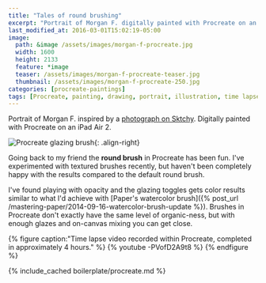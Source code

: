 ```yaml
---
title: "Tales of round brushing"
excerpt: "Portrait of Morgan F. digitally painted with Procreate on an iPad."
last_modified_at: 2016-03-01T15:02:19-05:00
image: 
  path: &image /assets/images/morgan-f-procreate.jpg
  width: 1600
  height: 2133
  feature: *image
  teaser: /assets/images/morgan-f-procreate-teaser.jpg
  thumbnail: /assets/images/morgan-f-procreate-250.jpg
categories: [procreate-paintings]
tags: [Procreate, painting, drawing, portrait, illustration, time lapse]
---
```


Portrait of Morgan F. inspired by a [photograph on Sktchy](http://sktchy.com/rK7LX ). Digitally painted with Procreate on an iPad Air 2.

![Procreate glazing brush](/assets/images/procreate-glazing-brush.jpg){: .align-right}

Going back to my friend the **round brush** in Procreate has been fun. I've experimented with textured brushes recently, but haven't been completely happy with the results compared to the default round brush.

I've found playing with opacity and the glazing toggles gets color results similar to what I'd achieve with [Paper's watercolor brush]({% post_url /mastering-paper/2014-09-16-watercolor-brush-update %}). Brushes in Procreate don't exactly have the same level of organic-ness, but with enough glazes and on-canvas mixing you can get close.

{% figure caption:"Time lapse video recorded within Procreate, completed in approximately 4 hours." %}
{% youtube -PVofD2A9t8 %}
{% endfigure %}

{% include_cached boilerplate/procreate.md %}
